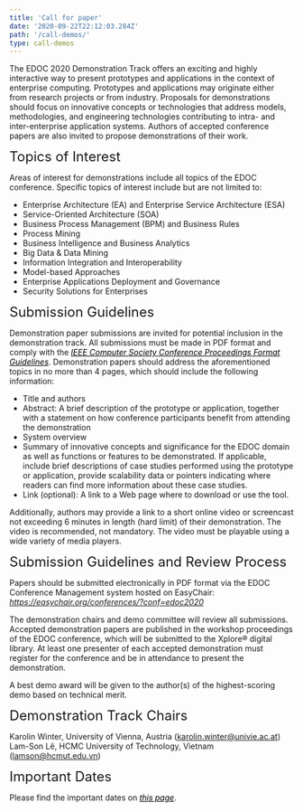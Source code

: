 ```yaml
---
title: 'Call for paper'
date: '2020-09-22T22:12:03.284Z'
path: '/call-demos/'
type: call-demos
---
```


The EDOC 2020 Demonstration Track offers an exciting and highly interactive way to present prototypes and applications in the context of enterprise computing. Prototypes and applications may originate either from research projects or from industry. Proposals for demonstrations should focus on innovative concepts or technologies that address models, methodologies, and engineering technologies contributing to intra- and inter-enterprise application systems. Authors of accepted conference papers are also invited to propose demonstrations of their work.

<div style="font-size:18pt;">Topics of Interest</div>

Areas of interest for demonstrations include all topics of the EDOC conference. Specific topics of interest include but are not limited to:

- Enterprise Architecture (EA) and Enterprise Service Architecture (ESA)
- Service-Oriented Architecture (SOA)
- Business Process Management (BPM) and Business Rules
- Process Mining
- Business Intelligence and Business Analytics
- Big Data & Data Mining
- Information Integration and Interoperability
- Model-based Approaches
- Enterprise Applications Deployment and Governance
- Security Solutions for Enterprises


<div style="font-size:18pt;">Submission Guidelines</div>

Demonstration paper submissions are invited for potential inclusion in the demonstration track. All submissions must be made in PDF format and comply with the <a style="color: black;text-decoration: underline;" href="https://www.ieee.org/conferences_events/conferences/publishing/templates.html"><i>IEEE Computer Society Conference Proceedings Format Guidelines</i></a>. Demonstration papers should address the aforementioned topics in no more than 4 pages, which should include the following information:

- Title and authors
- Abstract: A brief description of the prototype or application, together with a statement on how conference participants benefit from attending the demonstration
- System overview
- Summary of innovative concepts and significance for the EDOC domain as well as functions or features to be demonstrated. If applicable, include brief descriptions of case studies performed using the prototype or application, provide scalability data or pointers indicating where readers can find more information about these case studies.
- Link (optional): A link to a Web page where to download or use the tool.

Additionally, authors may provide a link to a short online video or screencast not exceeding 6 minutes in length (hard limit) of their demonstration. The video is recommended, not mandatory. The video must be playable using a wide variety of media players.

<div style="font-size:18pt;">Submission Guidelines and Review Process</div>

Papers should be submitted electronically in PDF format via the EDOC Conference Management system hosted on EasyChair: <a style="color: black;text-decoration: underline;" href="https://easychair.org/conferences/?conf=edoc2020"><i>https://easychair.org/conferences/?conf=edoc2020</i></a> 

The demonstration chairs and demo committee will review all submissions. Accepted demonstration papers are published in the workshop proceedings of the EDOC conference, which will be submitted to the Xplore® digital library. At least one presenter of each accepted demonstration must register for the conference and be in attendance to present the demonstration.

A best demo award will be given to the author(s) of the highest-scoring demo based on technical merit.

<div style="font-size:18pt;">Demonstration Track Chairs</div>

Karolin Winter, University of Vienna, Austria (karolin.winter@univie.ac.at)<br/>
Lam-Son Lê, HCMC University of Technology, Vietnam (lamson@hcmut.edu.vn)

<div style="font-size:18pt;">Important Dates</div>

Please find the important dates on <a style="color: black;text-decoration: underline;" href="/important-dates"><i>this page</i></a>.
